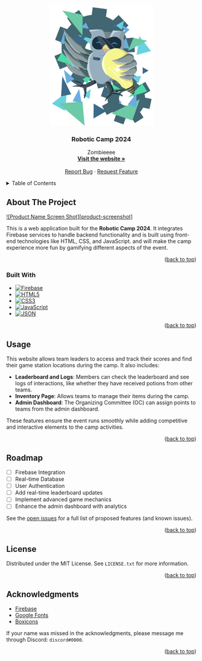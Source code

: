 <!-- PROJECT LOGO -->
<div align="center">
  <a href="https://github.com/lewly123/Robotic-Camp-2024">
    <img src="README/logo.png" alt="Logo" width="auto" height="320">
  </a>

  <h3 align="center">Robotic Camp 2024</h3>

  <p align="center">
    Zombieeee
    <br />
    <a href="https://roboticcamp2024.web.app"><strong>Visit the website »</strong></a>
    <br />
    <br />
    <a href="https://github.com/github_username/repo_name/issues/new?labels=bug&template=bug-report---.md">Report Bug</a>
    ·
    <a href="https://github.com/github_username/repo_name/issues/new?labels=enhancement&template=feature-request---.md">Request Feature</a>
  </p>
</div>

<!-- TABLE OF CONTENTS -->
<details>
  <summary>Table of Contents</summary>
  <ol>
    <li>
      <a href="#about-the-project">About The Project</a>
      <ul>
        <li><a href="#built-with">Built With</a></li>
      </ul>
    </li>
    <li><a href="#usage">Usage</a></li>
    <li><a href="#roadmap">Roadmap</a></li>
    <li><a href="#license">License</a></li>
    <li><a href="#acknowledgments">Acknowledgments</a></li>
  </ol>
</details>

<!-- ABOUT THE PROJECT -->
## About The Project

[![Product Name Screen Shot][product-screenshot]](https://example.com)

This is a web application built for the **Robotic Camp 2024**. It integrates Firebase services to handle backend functionality and is built using front-end technologies like HTML, CSS, and JavaScript. and will make the camp experience more fun by gamifying different aspects of the event. 

<p align="right">(<a href="#readme-top">back to top</a>)</p>

### Built With

* [![Firebase][Firebase]][Firebase-url]
* [![HTML5][HTML5]][HTML-url]
* [![CSS3][CSS3]][CSS-url]
* [![JavaScript][JavaScript]][JavaScript-url]
* [![JSON][JSON]][JSON-url]

<p align="right">(<a href="#readme-top">back to top</a>)</p>

<!-- USAGE EXAMPLES -->
## Usage

This website allows team leaders to access and track their scores and find their game station locations during the camp. It also includes:

- **Leaderboard and Logs**: Members can check the leaderboard and see logs of interactions, like whether they have received potions from other teams.
- **Inventory Page**: Allows teams to manage their items during the camp.
- **Admin Dashboard**: The Organizing Committee (OC) can assign points to teams from the admin dashboard.

These features ensure the event runs smoothly while adding competitive and interactive elements to the camp activities.

<p align="right">(<a href="#readme-top">back to top</a>)</p>

<!-- ROADMAP -->
## Roadmap

- [ ] Firebase Integration
- [ ] Real-time Database
- [ ] User Authentication
- [ ] Add real-time leaderboard updates
- [ ] Implement advanced game mechanics
- [ ] Enhance the admin dashboard with analytics

See the [open issues](https://github.com/github_username/repo_name/issues) for a full list of proposed features (and known issues).

<p align="right">(<a href="#readme-top">back to top</a>)</p>

<!-- LICENSE -->
## License

Distributed under the MIT License. See `LICENSE.txt` for more information.

<p align="right">(<a href="#readme-top">back to top</a>)</p>

<!-- ACKNOWLEDGMENTS -->
## Acknowledgments

* [Firebase](https://firebase.google.com/)
* [Google Fonts](https://fonts.google.com/)
* [Boxicons](https://boxicons.com)

If your name was missed in the acknowledgments, please message me through Discord: `discord#0000`.


<p align="right">(<a href="#readme-top">back to top</a>)</p>

<!-- MARKDOWN LINKS & IMAGES -->
[Firebase]: https://img.shields.io/badge/firebase-ffca28?style=for-the-badge&logo=firebase&logoColor=black
[Firebase-url]: https://firebase.google.com/
[HTML5]: https://img.shields.io/badge/HTML5-E34F26?style=for-the-badge&logo=html5&logoColor=white
[HTML-url]: https://developer.mozilla.org/docs/Web/HTML
[CSS3]: https://img.shields.io/badge/CSS3-1572B6?style=for-the-badge&logo=css3&logoColor=white
[CSS-url]: https://developer.mozilla.org/docs/Web/CSS
[JavaScript]: https://img.shields.io/badge/JavaScript-323330?style=for-the-badge&logo=javascript&logoColor=F7DF1E
[JavaScript-url]: https://developer.mozilla.org/docs/Web/JavaScript
[JSON]: https://img.shields.io/badge/JSON-000000?style=for-the-badge&logo=json&logoColor=white
[JSON-url]: https://www.json.org/json-en.html
